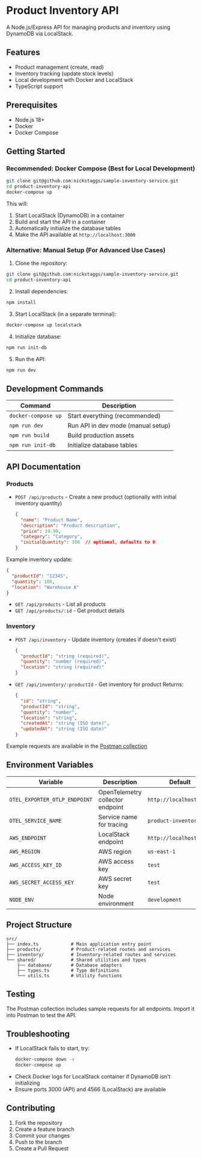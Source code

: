 # Product Inventory API

A Node.js/Express API for managing products and inventory using DynamoDB via LocalStack.

## Features

- Product management (create, read)
- Inventory tracking (update stock levels)
- Local development with Docker and LocalStack
- TypeScript support

## Prerequisites

- Node.js 18+
- Docker
- Docker Compose

## Getting Started

### Recommended: Docker Compose (Best for Local Development)
```bash
git clone git@github.com:nickstaggs/sample-inventory-service.git
cd product-inventory-api
docker-compose up
```

This will:
1. Start LocalStack (DynamoDB) in a container
2. Build and start the API in a container
3. Automatically initialize the database tables
4. Make the API available at `http://localhost:3000`

### Alternative: Manual Setup (For Advanced Use Cases)
1. Clone the repository:
```bash
git clone git@github.com:nickstaggs/sample-inventory-service.git
cd product-inventory-api
```

2. Install dependencies:
```bash
npm install
```

3. Start LocalStack (in a separate terminal):
```bash
docker-compose up localstack
```

4. Initialize database:
```bash
npm run init-db
```

5. Run the API:
```bash
npm run dev
```

## Development Commands

| Command | Description |
|---------|-------------|
| `docker-compose up` | Start everything (recommended) |
| `npm run dev` | Run API in dev mode (manual setup) |
| `npm run build` | Build production assets |
| `npm run init-db` | Initialize database tables |

## API Documentation

### Products
- `POST /api/products` - Create a new product (optionally with initial inventory quantity)
  ```json
  {
    "name": "Product Name",
    "description": "Product description",
    "price": 19.99,
    "category": "Category",
    "initialQuantity": 100  // optional, defaults to 0
  }
  ```
  
Example inventory update:
```json
{
  "productId": "12345",
  "quantity": 100,
  "location": "Warehouse A"
}
```
- `GET /api/products` - List all products
- `GET /api/products/:id` - Get product details

### Inventory
- `POST /api/inventory` - Update inventory (creates if doesn't exist)
  ```json
  {
    "productId": "string (required)",
    "quantity": "number (required)",
    "location": "string (required)"
  }
  ```
- `GET /api/inventory/:productId` - Get inventory for product
  Returns:
  ```json
  {
    "id": "string",
    "productId": "string",
    "quantity": "number",
    "location": "string",
    "createdAt": "string (ISO date)",
    "updatedAt": "string (ISO date)"
  }
  ```

Example requests are available in the [Postman collection](postman/Product%20Inventory%20API.postman_collection.json)

## Environment Variables

| Variable | Description | Default |
|----------|-------------|---------|
| `OTEL_EXPORTER_OTLP_ENDPOINT` | OpenTelemetry collector endpoint | `http://localhost:4318` |
| `OTEL_SERVICE_NAME` | Service name for tracing | `product-inventory-api` |
| `AWS_ENDPOINT` | LocalStack endpoint | `http://localhost:4566` |
| `AWS_REGION` | AWS region | `us-east-1` |
| `AWS_ACCESS_KEY_ID` | AWS access key | `test` |
| `AWS_SECRET_ACCESS_KEY` | AWS secret key | `test` |
| `NODE_ENV` | Node environment | `development` |

## Project Structure

```
src/
├── index.ts            # Main application entry point
├── products/           # Product-related routes and services
├── inventory/          # Inventory-related routes and services
└── shared/             # Shared utilities and types
    ├── database/       # Database adapters
    ├── types.ts        # Type definitions
    └── utils.ts        # Utility functions
```

## Testing

The Postman collection includes sample requests for all endpoints. Import it into Postman to test the API.

## Troubleshooting

- If LocalStack fails to start, try:
  ```bash
  docker-compose down -v
  docker-compose up
  ```
- Check Docker logs for LocalStack container if DynamoDB isn't initializing
- Ensure ports 3000 (API) and 4566 (LocalStack) are available

## Contributing

1. Fork the repository
2. Create a feature branch
3. Commit your changes
4. Push to the branch
5. Create a Pull Request
